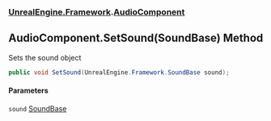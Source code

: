 ### [UnrealEngine.Framework](UnrealEngine_Framework.md 'UnrealEngine.Framework').[AudioComponent](AudioComponent.md 'UnrealEngine.Framework.AudioComponent')
## AudioComponent.SetSound(SoundBase) Method
Sets the sound object  
```csharp
public void SetSound(UnrealEngine.Framework.SoundBase sound);
```
#### Parameters
<a name='UnrealEngine_Framework_AudioComponent_SetSound(UnrealEngine_Framework_SoundBase)_sound'></a>
`sound` [SoundBase](SoundBase.md 'UnrealEngine.Framework.SoundBase')  
  
